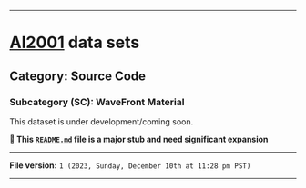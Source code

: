 
***

# [AI2001](https://github.com/seanpm2001/AI2001/) data sets

## Category: Source Code

### Subcategory (SC): WaveFront Material

This dataset is under development/coming soon.

**🌱️ This [`README.md`](/README.md) file is a major stub and need significant expansion**

***

**File version:** `1 (2023, Sunday, December 10th at 11:28 pm PST)`

***
